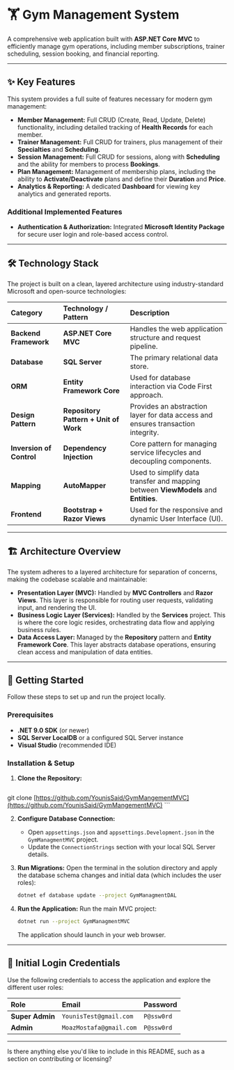 # 🏋️ Gym Management System

A comprehensive web application built with **ASP.NET Core MVC** to efficiently manage gym operations, including member subscriptions, trainer scheduling, session booking, and financial reporting.

---

## ✨ Key Features

This system provides a full suite of features necessary for modern gym management:

* **Member Management:** Full CRUD (Create, Read, Update, Delete) functionality, including detailed tracking of **Health Records** for each member.
* **Trainer Management:** Full CRUD for trainers, plus management of their **Specialties** and **Scheduling**.
* **Session Management:** Full CRUD for sessions, along with **Scheduling** and the ability for members to process **Bookings**.
* **Plan Management:** Management of membership plans, including the ability to **Activate/Deactivate** plans and define their **Duration** and **Price**.
* **Analytics & Reporting:** A dedicated **Dashboard** for viewing key analytics and generated reports.

### Additional Implemented Features

* **Authentication & Authorization:** Integrated **Microsoft Identity Package** for secure user login and role-based access control.

---

## 🛠️ Technology Stack

The project is built on a clean, layered architecture using industry-standard Microsoft and open-source technologies:

| Category | Technology / Pattern | Description |
| :--- | :--- | :--- |
| **Backend Framework** | **ASP.NET Core MVC** | Handles the web application structure and request pipeline. |
| **Database** | **SQL Server** | The primary relational data store. |
| **ORM** | **Entity Framework Core** | Used for database interaction via Code First approach. |
| **Design Pattern** | **Repository Pattern + Unit of Work** | Provides an abstraction layer for data access and ensures transaction integrity. |
| **Inversion of Control** | **Dependency Injection** | Core pattern for managing service lifecycles and decoupling components. |
| **Mapping** | **AutoMapper** | Used to simplify data transfer and mapping between **ViewModels** and **Entities**. |
| **Frontend** | **Bootstrap + Razor Views** | Used for the responsive and dynamic User Interface (UI). |

---

## 🏗️ Architecture Overview

The system adheres to a layered architecture for separation of concerns, making the codebase scalable and maintainable:

* **Presentation Layer (MVC):** Handled by **MVC Controllers** and **Razor Views**. This layer is responsible for routing user requests, validating input, and rendering the UI.
* **Business Logic Layer (Services):** Handled by the **Services** project. This is where the core logic resides, orchestrating data flow and applying business rules.
* **Data Access Layer:** Managed by the **Repository** pattern and **Entity Framework Core**. This layer abstracts database operations, ensuring clean access and manipulation of data entities.

---

## 🚀 Getting Started

Follow these steps to set up and run the project locally.

### Prerequisites

* **.NET 9.0 SDK** (or newer)
* **SQL Server LocalDB** or a configured SQL Server instance
* **Visual Studio** (recommended IDE)

### Installation & Setup

1.  **Clone the Repository:**
    ```bash
git clone [https://github.com/YounisSaid/GymMangementMVC](https://github.com/YounisSaid/GymMangementMVC)
    ```

2.  **Configure Database Connection:**
    * Open `appsettings.json` and `appsettings.Development.json` in the `GymManagmentMVC` project.
    * Update the `ConnectionStrings` section with your local SQL Server details.

3.  **Run Migrations:**
    Open the terminal in the solution directory and apply the database schema changes and initial data (which includes the user roles):
    ```bash
    dotnet ef database update --project GymManagmentDAL
    ```

4.  **Run the Application:**
    Run the main MVC project:
    ```bash
    dotnet run --project GymManagmentMVC
    ```
    The application should launch in your web browser.

---

## 👤 Initial Login Credentials

Use the following credentials to access the application and explore the different user roles:

| Role | Email | Password |
| :--- | :--- | :--- |
| **Super Admin** | `YounisTest@gmail.com` | `P@ssw0rd` |
| **Admin** | `MoazMostafa@gmail.com` | `P@ssw0rd` |

---

Is there anything else you'd like to include in this README, such as a section on contributing or licensing?

